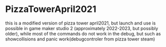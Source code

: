 # PizzaTowerApril2021
this is a modified version of pizza tower april2021, but launch and use is possible in game maker studio 2 (approximately 2022-2023, but possibly older), while most of the commands do not work in the debug, but such as showcollisions and panic work(debugcontroler from pizza tower steam)
